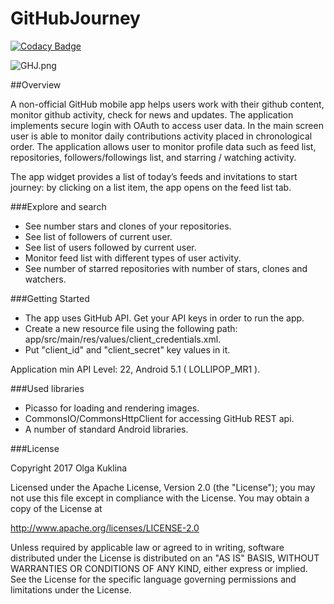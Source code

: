 # GitHubJourney


[![Codacy Badge](https://api.codacy.com/project/badge/Grade/d6fabe013081423eaedcf07056f48b15)](https://www.codacy.com/app/OlgaKuklina/GitHubJourney?utm_source=github.com&utm_medium=referral&utm_content=OlgaKuklina/GitHubJourney&utm_campaign=badger)

![GHJ.png](https://cloud.githubusercontent.com/assets/6971421/23296713/310a11fa-fa2b-11e6-9267-1ce620d962a4.png)


##Overview

A non-official GitHub mobile app helps users work with their github content, monitor
github activity, check for news and updates.
The application implements secure login with OAuth to access user data.
In the main screen user is able to monitor daily contributions activity placed in chronological
order. 
The application allows user to monitor profile data such as feed list, repositories,
followers/followings list, and starring / watching activity.

The app widget provides a list of today’s feeds and invitations to start journey: by clicking on a
list item, the app opens on the feed list tab.

###Explore and search
 - See number stars and clones of your repositories.
 - See list of followers of current user.
 - See list of users followed by current user.
 - Monitor feed list with different types of user activity.
 - See number of starred repositories with number of stars, clones and watchers.

###Getting Started
- The app uses GitHub API. Get your API keys in order to run the app.
- Create a new resource file using the following path: app/src/main/res/values/client_credentials.xml.
- Put "client_id" and "client_secret" key values in it.

Application min API Level: 22, Android 5.1 ( LOLLIPOP_MR1 ).

###Used libraries
- Picasso for loading and rendering images.
- CommonsIO/CommonsHttpClient for accessing GitHub REST api.
- A number of standard Android libraries.

###License

Copyright 2017 Olga Kuklina

Licensed under the Apache License, Version 2.0 (the "License"); you may not use this file except in compliance with the License. You may obtain a copy of the License at

http://www.apache.org/licenses/LICENSE-2.0

Unless required by applicable law or agreed to in writing, software distributed under the License is distributed on an "AS IS" BASIS, WITHOUT WARRANTIES OR CONDITIONS OF ANY KIND, either express or implied. See the License for the specific language governing permissions and limitations under the License.


